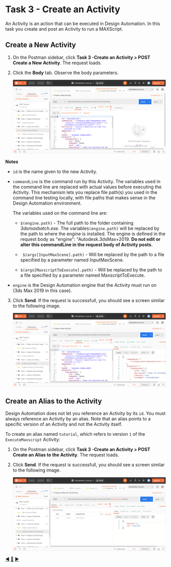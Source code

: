 # Task 3 - Create an Activity

An Activity is an action that can be executed in Design Automation. In this task you create and post an Activity to run a MAXScript.

## Create a New Activity

1. On the Postman sidebar, click **Task 3 -Create an Activity > POST Create a New Activity**. The request loads.

2. Click the **Body** tab. Observe the body parameters.

    ![Body tab of Create Activity](../images/task3-create_activity.png "Body tab of Create Activity")

**Notes**
 - `id` is the name given to the new Activity. 
 - `commandLine` is the command run by this Activity. The variables used in the command line are replaced with actual values before executing the Activity. This mechanism lets you replace file path(s) you used in the command line testing locally, with file paths that makes sense in the Design Automation environment.

    The variables used on the command line are:

    - `$(engine.path)` - The full path to the  folder containing *3dsmaxbatch.exe*.  The variable``$(engine.path)`` will be replaced by the path to where the engine is installed. The engine is defined in the request body as "engine": "Autodesk.3dsMax+2019. **Do not edit or alter this commandLine in the request body of Activity posts.** 

    - ` $(args[InputMaxScene].path)` - Will be replaced by the path to a file specified by a parameter named InputMaxScene.

    -  `$(args[MaxscriptToExecute].path)` - Will be replaced by the path to a file specified by a parameter named MaxscriptToExecute.

- `engine` is the Design Automation engine that the Activity must run on (3ds Max 2019 in this case).

3. Click **Send**. If the request is successfull, you should see a screen similar to the following image.

    ![Successful creation of an Activity](../images/task3-activity_create_success.png "Successful creation of an Activity")

## Create an Alias to the Activity

Design Automation does not let you reference an Activity by its `id`. You must always reference an Activity by an alias.  Note that an alias points to a specific version of an Activity and not the Activity itself.

To create an alias named `tutorial`, which refers to version `1` of the `ExecuteMaxscript` Activity:

1. On the Postman sidebar, click **Task 3 -Create an Activity > POST Create an Alias to the Activity**. The request loads.

2. Click **Send**. If the request is successfull, you should see a screen similar to the following image.

    ![Successfull creation of Alias](../images/task3-activity_alias_create_success.png "Successfull creation of Alias")


[:arrow_backward:](task-2.md)  [:arrow_up_small:](../readme.md)  [:arrow_forward:](task-4.md)